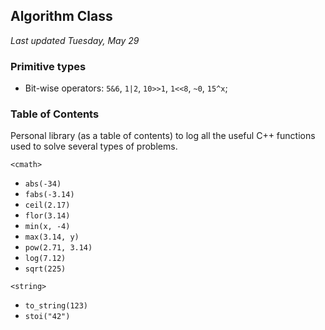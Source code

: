 ## Algorithm Class
*Last updated Tuesday, May 29*

### Primitive types

* Bit-wise operators: `5&6`, `1|2`, `10>>1`, `1<<8`, `~0`, `15^x`;

### Table of Contents

Personal library (as a table of contents) to log all the useful C++ functions used to solve several types of problems.

`<cmath>`

* `abs(-34)`
* `fabs(-3.14)`
* `ceil(2.17)`
* `flor(3.14)`
* `min(x, -4)`
* `max(3.14, y)`
* `pow(2.71, 3.14)`
* `log(7.12)`
* `sqrt(225)`

`<string>`

* `to_string(123)`
* `stoi("42")`